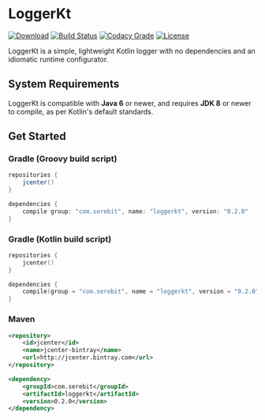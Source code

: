 # LoggerKt
[![Download](https://api.bintray.com/packages/serebit/Maven/loggerkt/images/download.svg)](https://bintray.com/serebit/Maven/loggerkt)
[![Build Status](https://img.shields.io/travis/serebit/LoggerKt.svg)](https://travis-ci.org/serebit/LoggerKt)
[![Codacy Grade](https://img.shields.io/codacy/grade/4d9ef218ebde4807bb58d6aba7a61772.svg)](https://app.codacy.com/app/serebit/LoggerKt)
[![License](https://img.shields.io/github/license/serebit/loggerkt.svg)](https://github.com/serebit/loggerkt/tree/master/LICENSE.md)

LoggerKt is a simple, lightweight Kotlin logger with no dependencies and an idiomatic runtime configurator. 

## System Requirements
LoggerKt is compatible with **Java 6** or newer, and requires **JDK 8** or newer to compile, as per Kotlin's default standards.

## Get Started
### Gradle (Groovy build script)
```gradle
repositories {
    jcenter()
}

dependencies {
    compile group: "com.serebit", name: "loggerkt", version: "0.2.0"
}
```
### Gradle (Kotlin build script)
```kts
repositories {
    jcenter()
}

dependencies {
    compile(group = "com.serebit", name = "loggerkt", version = "0.2.0")
}
```
### Maven
```xml
<repository>
    <id>jcenter</id>
    <name>jcenter-bintray</name>
    <url>http://jcenter.bintray.com</url>
</repository>
```
```xml
<dependency>
    <groupId>com.serebit</groupId>
    <artifactId>loggerkt</artifactId>
    <version>0.2.0</version>
</dependency>
```
